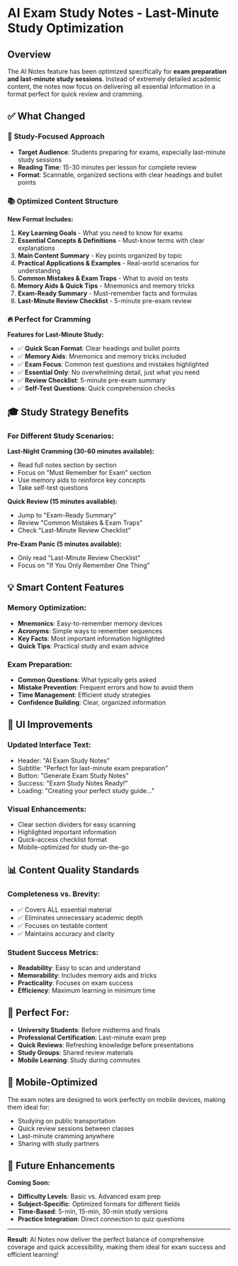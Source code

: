 # AI Exam Study Notes - Last-Minute Study Optimization

## Overview

The AI Notes feature has been optimized specifically for **exam preparation and last-minute study sessions**. Instead of extremely detailed academic content, the notes now focus on delivering all essential information in a format perfect for quick review and cramming.

## ✅ What Changed

### 🎯 **Study-Focused Approach**
- **Target Audience**: Students preparing for exams, especially last-minute study sessions
- **Reading Time**: 15-30 minutes per lesson for complete review
- **Format**: Scannable, organized sections with clear headings and bullet points

### 📚 **Optimized Content Structure**

**New Format Includes:**
1. **Key Learning Goals** - What you need to know for exams
2. **Essential Concepts & Definitions** - Must-know terms with clear explanations
3. **Main Content Summary** - Key points organized by topic
4. **Practical Applications & Examples** - Real-world scenarios for understanding
5. **Common Mistakes & Exam Traps** - What to avoid on tests
6. **Memory Aids & Quick Tips** - Mnemonics and memory tricks
7. **Exam-Ready Summary** - Must-remember facts and formulas
8. **Last-Minute Review Checklist** - 5-minute pre-exam review

### 🔥 **Perfect for Cramming**

**Features for Last-Minute Study:**
- ✅ **Quick Scan Format**: Clear headings and bullet points
- ✅ **Memory Aids**: Mnemonics and memory tricks included
- ✅ **Exam Focus**: Common test questions and mistakes highlighted
- ✅ **Essential Only**: No overwhelming detail, just what you need
- ✅ **Review Checklist**: 5-minute pre-exam summary
- ✅ **Self-Test Questions**: Quick comprehension checks

## 🎓 **Study Strategy Benefits**

### **For Different Study Scenarios:**

**Last-Night Cramming (30-60 minutes available):**
- Read full notes section by section
- Focus on "Must Remember for Exam" section
- Use memory aids to reinforce key concepts
- Take self-test questions

**Quick Review (15 minutes available):**
- Jump to "Exam-Ready Summary"
- Review "Common Mistakes & Exam Traps"
- Check "Last-Minute Review Checklist"

**Pre-Exam Panic (5 minutes available):**
- Only read "Last-Minute Review Checklist"
- Focus on "If You Only Remember One Thing"

## 💡 **Smart Content Features**

### **Memory Optimization:**
- **Mnemonics**: Easy-to-remember memory devices
- **Acronyms**: Simple ways to remember sequences
- **Key Facts**: Most important information highlighted
- **Quick Tips**: Practical study and exam advice

### **Exam Preparation:**
- **Common Questions**: What typically gets asked
- **Mistake Prevention**: Frequent errors and how to avoid them
- **Time Management**: Efficient study strategies
- **Confidence Building**: Clear, organized information

## 🚀 **UI Improvements**

### **Updated Interface Text:**
- Header: "AI Exam Study Notes"
- Subtitle: "Perfect for last-minute exam preparation"
- Button: "Generate Exam Study Notes"
- Success: "Exam Study Notes Ready!"
- Loading: "Creating your perfect study guide..."

### **Visual Enhancements:**
- Clear section dividers for easy scanning
- Highlighted important information
- Quick-access checklist format
- Mobile-optimized for study on-the-go

## 📊 **Content Quality Standards**

### **Completeness vs. Brevity:**
- ✅ Covers ALL essential material
- ✅ Eliminates unnecessary academic depth
- ✅ Focuses on testable content
- ✅ Maintains accuracy and clarity

### **Student Success Metrics:**
- **Readability**: Easy to scan and understand
- **Memorability**: Includes memory aids and tricks
- **Practicality**: Focuses on exam success
- **Efficiency**: Maximum learning in minimum time

## 🎯 **Perfect For:**

- **University Students**: Before midterms and finals
- **Professional Certification**: Last-minute exam prep
- **Quick Reviews**: Refreshing knowledge before presentations
- **Study Groups**: Shared review materials
- **Mobile Learning**: Study during commutes

## 📱 **Mobile-Optimized**

The exam notes are designed to work perfectly on mobile devices, making them ideal for:
- Studying on public transportation
- Quick review sessions between classes
- Last-minute cramming anywhere
- Sharing with study partners

## 🔄 **Future Enhancements**

**Coming Soon:**
- **Difficulty Levels**: Basic vs. Advanced exam prep
- **Subject-Specific**: Optimized formats for different fields
- **Time-Based**: 5-min, 15-min, 30-min study versions
- **Practice Integration**: Direct connection to quiz questions

---

**Result**: AI Notes now deliver the perfect balance of comprehensive coverage and quick accessibility, making them ideal for exam success and efficient learning!
